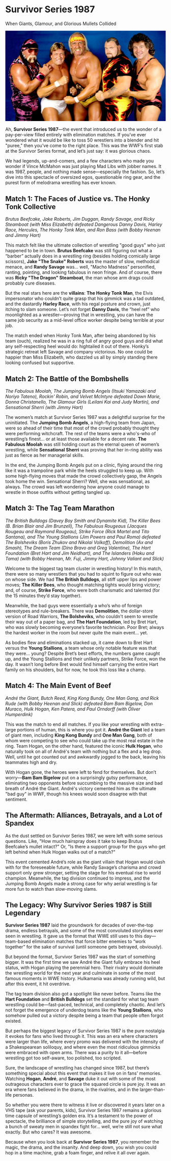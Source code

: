 # Survivor Series 1987

<p class="strapline">When Giants, Glamour, and Glorious Mullets Collided</p>

<span class="image main half"><img src="../../assets/images/survivor-87.jpg" alt="" /></span>

Ah, **Survivor Series 1987**—the event that introduced us to the wonder of a
pay-per-view filled entirely with elimination matches. If you’ve ever wondered
what it would be like to toss 50 wrestlers into a blender and hit "puree," then
you’ve come to the right place. This was the WWF’s first stab at the Survivor
Series format, and let’s just say: it was glorious chaos.

We had legends, up-and-comers, and a few characters who made you wonder if Vince
McMahon was just playing Mad Libs with jobber names. It was 1987, people, and
nothing made sense—especially the fashion. So, let’s dive into this spectacle of
oversized egos, questionable ring gear, and the purest form of melodrama
wrestling has ever known.

## Match 1: The Faces of Justice vs. The Honky Tonk Collective

_Brutus Beefcake, Jake Roberts, Jim Duggan, Randy Savage, and Ricky Steamboat
(with Miss Elizabeth) defeated Dangerous Danny Davis, Harley Race, Hercules, The
Honky Tonk Man, and Ron Bass (with Bobby Heenan and Jimmy Hart)_

This match felt like the ultimate collection of wrestling "good guys" who just
happened to be in town. **Brutus Beefcake** was still figuring out what a
“barber” actually does in a wrestling ring (besides holding comically large
scissors), **Jake "The Snake" Roberts** was the master of slow, methodical
menace, and **Randy Savage** was... well, "Macho Madness" personified, ranting,
pointing, and looking fabulous in neon fringe. And of course, there was **Ricky
"The Dragon" Steamboat**, the man whose arm drags could probably cure diseases.

But the real stars here are the **villains**: **The Honky Tonk Man**, the Elvis
impersonator who couldn’t quite grasp that his gimmick was a tad outdated, and
the dastardly **Harley Race**, with his regal posture and crown, just itching to
slam someone. Let’s not forget **Danny Davis**, the “heel ref” who moonlighted
as a wrestler—proving that in wrestling, you can have the same job security as a
mid-level office worker despite being terrible at your job.

The match ended when Honky Tonk Man, after being abandoned by his team (ouch),
realized he was in a ring full of angry good guys and did what any
self-respecting heel would do: hightailed it out of there. Honky’s strategic
retreat left Savage and company victorious. No one could be happier than Miss
Elizabeth, who dazzled us all by simply standing there looking confused but
supportive.

## Match 2: The Battle of the Bombshells

_The Fabulous Moolah, The Jumping Bomb Angels (Itsuki Yamazaki and Noriyo
Tateno), Rockin' Robin, and Velvet McIntyre defeated Dawn Marie, Donna
Christanello, The Glamour Girls (Leilani Kai and Judy Martin), and Sensational
Sherri (with Jimmy Hart)_

The women’s match at Survivor Series 1987 was a delightful surprise for the
uninitiated. The **Jumping Bomb Angels**, a high-flying team from Japan, were so
ahead of their time that most of the crowd probably thought they were performing
witchcraft. The rest of the teams were a who's-who of wrestling’s finest… or at
least those available for a decent rate. **The Fabulous Moolah** was still
holding court as the eternal queen of women’s wrestling, while **Sensational
Sherri** was proving that her in-ring ability was just as fierce as her
managerial skills.

In the end, the Jumping Bomb Angels put on a clinic, flying around the ring like
it was a trampoline park while the heels struggled to keep up. With some
high-flying moves that made the crowd collectively gasp, the Angels took home
the win. Sensational Sherri? Well, she was sensational, as always. The crowd was
left wondering how anyone could manage to wrestle in those outfits without
getting tangled up.

## Match 3: The Tag Team Marathon

_The British Bulldogs (Davey Boy Smith and Dynamite Kid), The Killer Bees (B.
Brian Blair and Jim Brunzell), The Fabulous Rougeaus (Jacques Rougeau and
Raymond Rougeau), Strike Force (Rick Martel and Tito Santana), and The Young
Stallions (Jim Powers and Paul Roma) defeated The Bolsheviks (Boris Zhukov and
Nikolai Volkoff), Demolition (Ax and Smash), The Dream Team (Dino Bravo and Greg
Valentine), The Hart Foundation (Bret Hart and Jim Neidhart), and The Islanders
(Haku and Tama) (with Bobby Heenan, Mr. Fuji, Jimmy Hart, Johnny Valiant and
Slick)_

Welcome to the biggest tag team cluster in wrestling history! In this match,
there were so many wrestlers that you had to squint to figure out who was on
whose side. We had **The British Bulldogs**, all stiff upper lips and power
moves; **The Killer Bees**, who thought matching tights would bring victory;
and, of course, **Strike Force**, who were both charismatic and talented (for
the 15 minutes they’d stay together).

Meanwhile, the bad guys were essentially a who’s who of foreign stereotypes and
rule-breakers. There was **Demolition**, the dollar-store version of Road
Warriors, **The Bolsheviks**, who couldn't seem to wrestle their way out of a
paper bag, and **The Hart Foundation**, led by Bret Hart, who was slowly
becoming everyone’s favorite technician. Poor Bret; always the hardest worker in
the room but never quite the main event… yet.

As bodies flew and eliminations stacked up, it came down to Bret Hart versus the
**Young Stallions**, a team whose only notable feature was that they were...
young? Despite Bret’s best efforts, the numbers game caught up, and the Young
Stallions and their unlikely partners, Strike Force, won the day. It wasn’t long
before Bret would find himself carrying the entire Hart family on his shoulders,
but for now, he took this loss like a champ.

## Match 4: The Main Event of Beef

_André the Giant, Butch Reed, King Kong Bundy, One Man Gang, and Rick Rude (with
Bobby Heenan and Slick) defeated Bam Bam Bigelow, Don Muraco, Hulk Hogan, Ken
Patera, and Paul Orndorff (with Oliver Humperdink)_

This was the match to end all matches. If you like your wrestling with
extra-large portions of human, this is where you got it. **André the Giant** led
a team of giant men, including **King Kong Bundy** and **One Man Gang**, both of
whom were competing to see who could take up the most real estate in the ring.
Team Hogan, on the other hand, featured the iconic **Hulk Hogan**, who naturally
took on all of André's team with nothing but a flex and a leg drop. Well, until
he got counted out and awkwardly jogged to the back, leaving his teammates high
and dry.

With Hogan gone, the heroes were left to fend for themselves. But don’t
worry—**Bam Bam Bigelow** put on a surprisingly gutsy performance, eliminating
two opponents before succumbing to the massive size and bad breath of André the
Giant. André's victory cemented him as the ultimate "bad guy" in WWF, though his
knees would soon disagree with that sentiment.

## The Aftermath: Alliances, Betrayals, and a Lot of Spandex

As the dust settled on Survivor Series 1987, we were left with some serious
questions. Like, "How much hairspray does it take to keep Brutus Beefcake’s
mullet intact?" Or, "Is there a support group for the guys who get left behind
when Hulk Hogan walks out of a match?"

This event cemented André’s role as the giant villain that Hogan would clash
with for the foreseeable future, while Randy Savage’s charisma and crowd support
only grew stronger, setting the stage for his eventual rise to world champion.
Meanwhile, the tag division continued to impress, and the Jumping Bomb Angels
made a strong case for why aerial wrestling is far more fun to watch than
slow-moving slams.

## The Legacy: Why Survivor Series 1987 is Still Legendary

**Survivor Series 1987** laid the groundwork for decades of over-the-top drama,
endless betrayals, and some of the most convoluted storylines ever seen in
wrestling. It gave us the format that WWE still uses to this day—team-based
elimination matches that force bitter enemies to “work together” for the sake of
survival (until someone gets betrayed, obviously).

But beyond the format, Survivor Series 1987 was the start of something bigger.
It was the first time we saw André the Giant fully embrace his heel status, with
Hogan playing the perennial hero. Their rivalry would dominate the wrestling
world for the next year and culminate in some of the most famous moments in WWE
history. Hulkamania was already running wild, but after this event, it hit
overdrive.

The tag team division also got a spotlight like never before. Teams like the
**Hart Foundation** and **British Bulldogs** set the standard for what tag team
wrestling could be—fast-paced, technical, and completely chaotic. And let’s not
forget the emergence of underdog teams like the **Young Stallions**, who somehow
pulled out a victory despite being a team that people often forgot existed.

But perhaps the biggest legacy of Survivor Series 1987 is the pure nostalgia it
evokes for fans who lived through it. This was an era where characters were
larger than life, where every promo was delivered with the intensity of a
Shakespearean soliloquy, and where even the most ridiculous gimmicks were
embraced with open arms. There was a purity to it all—before wrestling got too
self-aware, too polished, too scripted.

Sure, the landscape of wrestling has changed since 1987, but there’s something
special about this event that makes it live on in fans' memories. Watching
**Hogan**, **André**, and **Savage** duke it out with some of the most
outrageous characters ever to grace the squared circle is pure joy. It was an
era where fans believed in the drama, in the rivalries, and in the
larger-than-life personas.

So whether you were there to witness it live or discovered it years later on a
VHS tape (ask your parents, kids), Survivor Series 1987 remains a glorious time
capsule of wrestling’s golden era. It’s a testament to the power of spectacle,
the brilliance of simple storytelling, and the pure joy of watching a bunch of
sweaty men in spandex fight for… well, we’re still not sure what exactly. But
who cares? It was awesome.

Because when you look back at **Survivor Series 1987**, you remember the magic,
the drama, and the insanity. And deep down, you wish you could hop in a time
machine, grab a foam finger, and relive it all over again.

